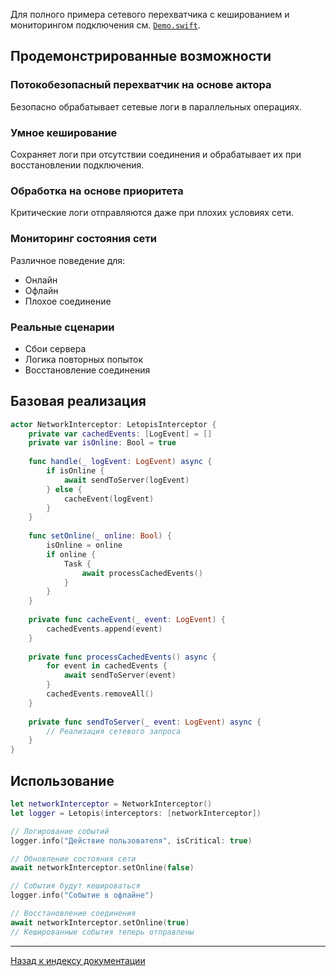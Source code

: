 Для полного примера сетевого перехватчика с кешированием и мониторингом подключения см. [`Demo.swift`](../../../Sources/Letopis/Examples/Demo.swift).

## Продемонстрированные возможности

### Потокобезопасный перехватчик на основе актора

Безопасно обрабатывает сетевые логи в параллельных операциях.

### Умное кеширование

Сохраняет логи при отсутствии соединения и обрабатывает их при восстановлении подключения.

### Обработка на основе приоритета

Критические логи отправляются даже при плохих условиях сети.

### Мониторинг состояния сети

Различное поведение для:
- Онлайн
- Офлайн
- Плохое соединение

### Реальные сценарии

- Сбои сервера
- Логика повторных попыток
- Восстановление соединения

## Базовая реализация

```swift
actor NetworkInterceptor: LetopisInterceptor {
    private var cachedEvents: [LogEvent] = []
    private var isOnline: Bool = true
    
    func handle(_ logEvent: LogEvent) async {
        if isOnline {
            await sendToServer(logEvent)
        } else {
            cacheEvent(logEvent)
        }
    }
    
    func setOnline(_ online: Bool) {
        isOnline = online
        if online {
            Task {
                await processCachedEvents()
            }
        }
    }
    
    private func cacheEvent(_ event: LogEvent) {
        cachedEvents.append(event)
    }
    
    private func processCachedEvents() async {
        for event in cachedEvents {
            await sendToServer(event)
        }
        cachedEvents.removeAll()
    }
    
    private func sendToServer(_ event: LogEvent) async {
        // Реализация сетевого запроса
    }
}
```

## Использование

```swift
let networkInterceptor = NetworkInterceptor()
let logger = Letopis(interceptors: [networkInterceptor])

// Логирование событий
logger.info("Действие пользователя", isCritical: true)

// Обновление состояния сети
await networkInterceptor.setOnline(false)

// События будут кешироваться
logger.info("Событие в офлайне")

// Восстановление соединения
await networkInterceptor.setOnline(true)
// Кешированные события теперь отправлены
```

---

[Назад к индексу документации](../index.md)
